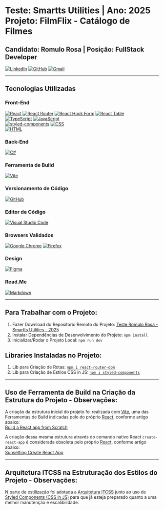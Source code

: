 # Teste: Smartts Utilities | Ano: 2025<br>Projeto: FilmFlix - Catálogo de Filmes
## Candidato: Romulo Rosa | Posição: FullStack Developer
[![LinkedIn](https://custom-icon-badges.demolab.com/badge/LinkedIn-0A66C2?logo=linkedin-white&logoColor=fff)](http://linkedin.com/in/romulorosafullstack/)
[![GitHub](https://img.shields.io/badge/GitHub-%23121011.svg?logo=github&logoColor=white)](https://github.com/romulorosafullstack)
[![Gmail](https://img.shields.io/badge/Gmail-D14836?logo=gmail&logoColor=white)]([#](mailto:romulorosafullstack@gmail.com))

---

## Tecnologias Utilizadas

### Front-End
[![React](https://img.shields.io/badge/React-%2320232a.svg?logo=react&logoColor=%2361DAFB)](#)
[![React Router](https://img.shields.io/badge/React_Router-CA4245?logo=react-router&logoColor=white)](#)
[![React Hook Form](https://img.shields.io/badge/React%20Hook%20Form-EC5990?logo=reacthookform&logoColor=fff)](#)
[![React Table](https://img.shields.io/badge/React%20Table-FF4154?logo=reacttable&logoColor=fff)](#)<br>
[![TypeScript](https://img.shields.io/badge/TypeScript-3178C6?logo=typescript&logoColor=fff)](#)
[![JavaScript](https://img.shields.io/badge/JavaScript-F7DF1E?logo=javascript&logoColor=000)](#)<br>
[![styled-components](https://img.shields.io/badge/styled--components-DB7093?logo=styledcomponents&logoColor=fff)](#)
[![CSS](https://img.shields.io/badge/CSS-639?logo=css&logoColor=fff)](#)<br>
[![HTML](https://img.shields.io/badge/HTML-%23E34F26.svg?logo=html5&logoColor=white)](#)

### Back-End
[![C#](https://custom-icon-badges.demolab.com/badge/C%23-%23239120.svg?logo=cshrp&logoColor=white)](#)

### Ferramenta de Build
[![Vite](https://img.shields.io/badge/Vite-646CFF?logo=vite&logoColor=fff)](#)

### Versionamento de Código
[![GitHub](https://img.shields.io/badge/GitHub-%23121011.svg?logo=github&logoColor=white)](#)

### Editor de Código
[![Visual Studio Code](https://custom-icon-badges.demolab.com/badge/Visual%20Studio%20Code-0078d7.svg?logo=vsc&logoColor=white)](#)

### Browsers Validados
[![Google Chrome](https://img.shields.io/badge/Google%20Chrome-4285F4?logo=GoogleChrome&logoColor=white)](#)
[![Firefox](https://img.shields.io/badge/Firefox-FF7139?logo=Firefox&logoColor=white)](#)

### Design
[![Figma](https://img.shields.io/badge/Figma-F24E1E?logo=figma&logoColor=white)](#)

### Read.Me
[![Markdown](https://img.shields.io/badge/Markdown-%23000000.svg?logo=markdown&logoColor=white)](#)<br>

---

## Para Trabalhar com o Projeto:
1. Fazer Download do Repositório Remoto do Projeto: [Teste Romulo Rosa - Smartts Utilities - 2025](https://github.com/romulorosafullstack/2025-smartts-utilities-rosaflix)
2. Instalar Dependências de Desenvolvimento do Projeto: ```npm install```
3. Inicializar/Rodar o Projeto Local: ```npm run dev```

## Libraries Instaladas no Projeto:
1. Lib para Criação de Rotas: [```npm i react-router-dom```](https://www.npmjs.com/package/react-router-dom)
2. Lib para Criação de Estilos CSS in JS: [```npm i styled-components```](https://www.npmjs.com/package/styled-components)<br>

---

## Uso de Ferramenta de Build na Criação da Estrutura do Projeto - Observações:
A criação da estrutura inicial do projeto foi realizada com [Vite](https://vite.dev/guide/#scaffolding-your-first-vite-project), uma das Ferramentas de Build indicadas pelo do próprio [React](https://react.dev/), conforme artigo abaixo:<br>
[Build a React app from Scratch](https://react.dev/learn/build-a-react-app-from-scratch#vite)

A criação dessa mesma estrutura através do comando nativo React ```create-react-app``` é considerada obsoleta pelo próprio [React](https://react.dev/), conforme artigo abaixo:<br>
[Sunsetting Create React App](https://react.dev/blog/2025/02/14/sunsetting-create-react-app)<br>

---

## Arquitetura ITCSS na Estruturação dos Estilos do Projeto - Observações:
N parte de estilização foi adotada a [Arquitetura ITCSS](https://developer.helpscout.com/seed/glossary/itcss/) junto ao uso de [Styled Components (CSS in JS)](https://styled-components.com/) para que já esteja preparado quanto a uma melhor manutenção e escalibilidade.
